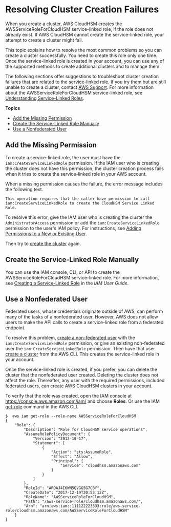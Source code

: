 # Resolving Cluster Creation Failures<a name="troubleshooting-create-cluster"></a>

When you create a cluster, AWS CloudHSM creates the AWSServiceRoleForCloudHSM service\-linked role, if the role does not already exist\. If AWS CloudHSM cannot create the service\-linked role, your attempt to create a cluster might fail\.

This topic explains how to resolve the most common problems so you can create a cluster successfully\. You need to create this role only one time\. Once the service\-linked role is created in your account, you can use any of the supported methods to create additional clusters and to manage them\.

The following sections offer suggestions to troubleshoot cluster creation failures that are related to the service\-linked role\. If you try them but are still unable to create a cluster, contact [AWS Support](https://aws.amazon.com/contact-us/)\. For more information about the AWSServiceRoleForCloudHSM service\-linked role, see [Understanding Service\-Linked Roles](create-iam-user.md#service-linked-roles)\. 

**Topics**
+ [Add the Missing Permission](#missing-permission)
+ [Create the Service\-Linked Role Manually](#api-call-failure)
+ [Use a Nonfederated User](#non-federated-user)

## Add the Missing Permission<a name="missing-permission"></a>

To create a service\-linked role, the user must have the `iam:CreateServiceLinkedRole` permission\. If the IAM user who is creating the cluster does not have this permission, the cluster creation process fails when it tries to create the service\-linked role in your AWS account\.

When a missing permission causes the failure, the error message includes the following text\.

```
This operation requires that the caller have permission to call iam:CreateServiceLinkedRole to create the CloudHSM Service Linked Role.
```

To resolve this error, give the IAM user who is creating the cluster the `AdministratorAccess` permission or add the `iam:CreateServiceLinkedRole` permission to the user's IAM policy\. For instructions, see [Adding Permissions to a New or Existing User](https://docs.aws.amazon.com/IAM/latest/UserGuide/id_users_change-permissions.html#w2ab1c19c19c26b9)\. 

Then try to [create the cluster](create-cluster.md) again\. 

## Create the Service\-Linked Role Manually<a name="api-call-failure"></a>

You can use the IAM console, CLI, or API to create the AWSServiceRoleForCloudHSM service\-linked role\. For more information, see [Creating a Service\-Linked Role](https://docs.aws.amazon.com/IAM/latest/UserGuide/using-service-linked-roles.html#create-service-linked-role) in the *IAM User Guide*\. 

## Use a Nonfederated User<a name="non-federated-user"></a>

Federated users, whose credentials originate outside of AWS, can perform many of the tasks of a nonfederated user\. However, AWS does not allow users to make the API calls to create a service\-linked role from a federated endpoint\. 

To resolve this problem, [create a non\-federated user](create-iam-user.md) with the `iam:CreateServiceLinkedRole` permission, or give an existing non\-federated user the `iam:CreateServiceLinkedRole` permission\. Then have that user [create a cluster](create-cluster.md) from the AWS CLI\. This creates the service\-linked role in your account\.

Once the service\-linked role is created, if you prefer, you can delete the cluster that the nonfederated user created\. Deleting the cluster does not affect the role\. Thereafter, any user with the required permissions, included federated users, can create AWS CloudHSM clusters in your account\.

To verify that the role was created, open the IAM console at [https://console\.aws\.amazon\.com/iam/](https://console.aws.amazon.com/iam/) and choose **Roles**\. Or use the IAM [get\-role](https://docs.aws.amazon.com/cli/latest/reference/iam/get-role.html) command in the AWS CLI\.

```
$  aws iam get-role --role-name AWSServiceRoleForCloudHSM
{
    "Role": {
        "Description": "Role for CloudHSM service operations",
        "AssumeRolePolicyDocument": {
            "Version": "2012-10-17",
            "Statement": [
                {
                    "Action": "sts:AssumeRole",
                    "Effect": "Allow",
                    "Principal": {
                        "Service": "cloudhsm.amazonaws.com"
                    }
                }
            ]
        },
        "RoleId": "AROAJ4I6WN5QVGG5G7CBY",
        "CreateDate": "2017-12-19T20:53:12Z",
        "RoleName": "AWSServiceRoleForCloudHSM",
        "Path": "/aws-service-role/cloudhsm.amazonaws.com/",
        "Arn": "arn:aws:iam::111122223333:role/aws-service-role/cloudhsm.amazonaws.com/AWSServiceRoleForCloudHSM"
    }
}
```